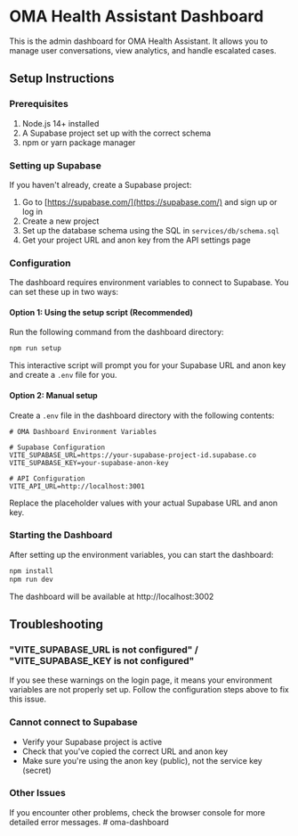 # OMA Health Assistant Dashboard

This is the admin dashboard for OMA Health Assistant. It allows you to manage user conversations, view analytics, and handle escalated cases.

## Setup Instructions

### Prerequisites

1. Node.js 14+ installed
2. A Supabase project set up with the correct schema
3. npm or yarn package manager

### Setting up Supabase

If you haven't already, create a Supabase project:

1. Go to [https://supabase.com/](https://supabase.com/) and sign up or log in
2. Create a new project
3. Set up the database schema using the SQL in `services/db/schema.sql`
4. Get your project URL and anon key from the API settings page

### Configuration

The dashboard requires environment variables to connect to Supabase. You can set these up in two ways:

#### Option 1: Using the setup script (Recommended)

Run the following command from the dashboard directory:

```bash
npm run setup
```

This interactive script will prompt you for your Supabase URL and anon key and create a `.env` file for you.

#### Option 2: Manual setup

Create a `.env` file in the dashboard directory with the following contents:

```
# OMA Dashboard Environment Variables

# Supabase Configuration
VITE_SUPABASE_URL=https://your-supabase-project-id.supabase.co
VITE_SUPABASE_KEY=your-supabase-anon-key

# API Configuration
VITE_API_URL=http://localhost:3001
```

Replace the placeholder values with your actual Supabase URL and anon key.

### Starting the Dashboard

After setting up the environment variables, you can start the dashboard:

```bash
npm install
npm run dev
```

The dashboard will be available at http://localhost:3002

## Troubleshooting

### "VITE_SUPABASE_URL is not configured" / "VITE_SUPABASE_KEY is not configured"

If you see these warnings on the login page, it means your environment variables are not properly set up. Follow the configuration steps above to fix this issue.

### Cannot connect to Supabase

- Verify your Supabase project is active
- Check that you've copied the correct URL and anon key
- Make sure you're using the anon key (public), not the service key (secret)

### Other Issues

If you encounter other problems, check the browser console for more detailed error messages. #   o m a - d a s h b o a r d  
 